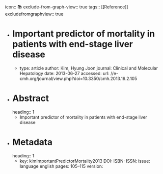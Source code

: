 icon:: 📚
exclude-from-graph-view:: true
tags:: [[Reference]]
excludefromgraphview:: true

- # Important predictor of mortality in patients with end-stage liver disease
	- type: article
	  author: Kim, Hyung Joon
	  journal: Clinical and Molecular Hepatology
	  date: 2013-06-27
	  accessed: 
	  url: //e-cmh.org/journal/view.php?doi=10.3350/cmh.2013.19.2.105
- # Abstract
  heading:: 1
	- Important predictor of mortality in patients with end-stage liver disease
- # Metadata
  heading:: 1
	- key: kimImportantPredictorMortality2013
	  DOI: 
	  ISBN: 
	  ISSN: 
	  issue: 
	  language english
	  pages: 105–115
	  version: